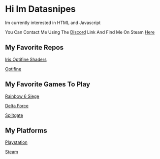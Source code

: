 # Hi Im Datasnipes

Im currently interested in HTML and Javascript

You Can Contact Me Using The [Discord](https://discord.com/users/jamesus3.0) Link
And Find Me On Steam [Here](https://steamcommunity.com/id/GrimeyTheBanana/games)

## My Favorite Repos

[Iris Optifine Shaders](https://github.com/IrisShaders/Iris)

[Optifine](https://github.com/sp614x/optifine)

## My Favorite Games To Play

[Rainbow 6 Siege](https://store.steampowered.com/app/359550)

[Delta Force](https://store.steampowered.com/app/2507950/Delta_Force/)

[Splitgate](https://store.steampowered.com/app/677620/Splitgate/)

## My Platforms
[Playstation](https://profile.playstation.com/GrimeyBanana)

[Steam](https://steamcommunity.com/id/GrimeyTheBanana/games)

